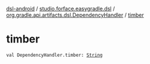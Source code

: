 [dsl-android](../../index.md) / [studio.forface.easygradle.dsl](../index.md) / [org.gradle.api.artifacts.dsl.DependencyHandler](index.md) / [timber](./timber.md)

# timber

`val DependencyHandler.timber: `[`String`](https://kotlinlang.org/api/latest/jvm/stdlib/kotlin/-string/index.html)